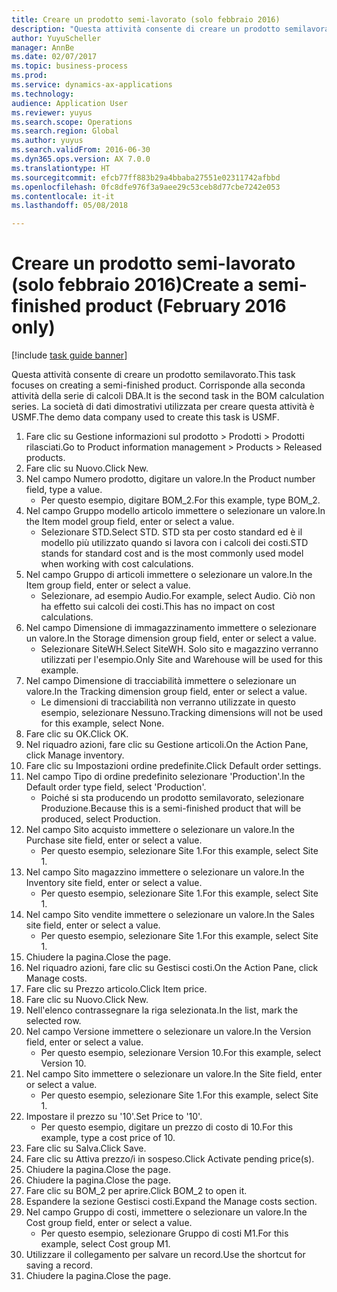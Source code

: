 ```yaml
--- 
title: Creare un prodotto semi-lavorato (solo febbraio 2016)
description: "Questa attività consente di creare un prodotto semilavorato."
author: YuyuScheller
manager: AnnBe
ms.date: 02/07/2017
ms.topic: business-process
ms.prod: 
ms.service: dynamics-ax-applications
ms.technology: 
audience: Application User
ms.reviewer: yuyus
ms.search.scope: Operations
ms.search.region: Global
ms.author: yuyus
ms.search.validFrom: 2016-06-30
ms.dyn365.ops.version: AX 7.0.0
ms.translationtype: HT
ms.sourcegitcommit: efcb77ff883b29a4bbaba27551e02311742afbbd
ms.openlocfilehash: 0fc8dfe976f3a9aee29c53ceb8d77cbe7242e053
ms.contentlocale: it-it
ms.lasthandoff: 05/08/2018

---
```

# <a name="create-a-semi-finished-product-february-2016-only"></a><span data-ttu-id="2f336-103">Creare un prodotto semi-lavorato (solo febbraio 2016)</span><span class="sxs-lookup"><span data-stu-id="2f336-103">Create a semi-finished product (February 2016 only)</span></span>

[!include [task guide banner](../../includes/task-guide-banner.md)]

<span data-ttu-id="2f336-104">Questa attività consente di creare un prodotto semilavorato.</span><span class="sxs-lookup"><span data-stu-id="2f336-104">This task focuses on creating a semi-finished product.</span></span> <span data-ttu-id="2f336-105">Corrisponde alla seconda attività della serie di calcoli DBA.</span><span class="sxs-lookup"><span data-stu-id="2f336-105">It is the second task in the BOM calculation series.</span></span> <span data-ttu-id="2f336-106">La società di dati dimostrativi utilizzata per creare questa attività è USMF.</span><span class="sxs-lookup"><span data-stu-id="2f336-106">The demo data company used to create this task is USMF.</span></span>

1. <span data-ttu-id="2f336-107">Fare clic su Gestione informazioni sul prodotto > Prodotti > Prodotti rilasciati.</span><span class="sxs-lookup"><span data-stu-id="2f336-107">Go to Product information management > Products > Released products.</span></span>
2. <span data-ttu-id="2f336-108">Fare clic su Nuovo.</span><span class="sxs-lookup"><span data-stu-id="2f336-108">Click New.</span></span>
3. <span data-ttu-id="2f336-109">Nel campo Numero prodotto, digitare un valore.</span><span class="sxs-lookup"><span data-stu-id="2f336-109">In the Product number field, type a value.</span></span>
    * <span data-ttu-id="2f336-110">Per questo esempio, digitare BOM_2.</span><span class="sxs-lookup"><span data-stu-id="2f336-110">For this example, type BOM_2.</span></span>  
4. <span data-ttu-id="2f336-111">Nel campo Gruppo modello articolo immettere o selezionare un valore.</span><span class="sxs-lookup"><span data-stu-id="2f336-111">In the Item model group field, enter or select a value.</span></span>
    * <span data-ttu-id="2f336-112">Selezionare STD.</span><span class="sxs-lookup"><span data-stu-id="2f336-112">Select STD.</span></span> <span data-ttu-id="2f336-113">STD sta per costo standard ed è il modello più utilizzato quando si lavora con i calcoli dei costi.</span><span class="sxs-lookup"><span data-stu-id="2f336-113">STD stands for standard cost and is the most commonly used model when working with cost calculations.</span></span>  
5. <span data-ttu-id="2f336-114">Nel campo Gruppo di articoli immettere o selezionare un valore.</span><span class="sxs-lookup"><span data-stu-id="2f336-114">In the Item group field, enter or select a value.</span></span>
    * <span data-ttu-id="2f336-115">Selezionare, ad esempio Audio.</span><span class="sxs-lookup"><span data-stu-id="2f336-115">For example, select Audio.</span></span> <span data-ttu-id="2f336-116">Ciò non ha effetto sui calcoli dei costi.</span><span class="sxs-lookup"><span data-stu-id="2f336-116">This has no impact on cost calculations.</span></span>  
6. <span data-ttu-id="2f336-117">Nel campo Dimensione di immagazzinamento immettere o selezionare un valore.</span><span class="sxs-lookup"><span data-stu-id="2f336-117">In the Storage dimension group field, enter or select a value.</span></span>
    * <span data-ttu-id="2f336-118">Selezionare SiteWH.</span><span class="sxs-lookup"><span data-stu-id="2f336-118">Select SiteWH.</span></span> <span data-ttu-id="2f336-119">Solo sito e magazzino verranno utilizzati per l'esempio.</span><span class="sxs-lookup"><span data-stu-id="2f336-119">Only Site and Warehouse will be used for this example.</span></span>  
7. <span data-ttu-id="2f336-120">Nel campo Dimensione di tracciabilità immettere o selezionare un valore.</span><span class="sxs-lookup"><span data-stu-id="2f336-120">In the Tracking dimension group field, enter or select a value.</span></span>
    * <span data-ttu-id="2f336-121">Le dimensioni di tracciabilità non verranno utilizzate in questo esempio, selezionare Nessuno.</span><span class="sxs-lookup"><span data-stu-id="2f336-121">Tracking dimensions will not be used for this example, select None.</span></span>  
8. <span data-ttu-id="2f336-122">Fare clic su OK.</span><span class="sxs-lookup"><span data-stu-id="2f336-122">Click OK.</span></span>
9. <span data-ttu-id="2f336-123">Nel riquadro azioni, fare clic su Gestione articoli.</span><span class="sxs-lookup"><span data-stu-id="2f336-123">On the Action Pane, click Manage inventory.</span></span>
10. <span data-ttu-id="2f336-124">Fare clic su Impostazioni ordine predefinite.</span><span class="sxs-lookup"><span data-stu-id="2f336-124">Click Default order settings.</span></span>
11. <span data-ttu-id="2f336-125">Nel campo Tipo di ordine predefinito selezionare 'Production'.</span><span class="sxs-lookup"><span data-stu-id="2f336-125">In the Default order type field, select 'Production'.</span></span>
    * <span data-ttu-id="2f336-126">Poiché si sta producendo un prodotto semilavorato, selezionare Produzione.</span><span class="sxs-lookup"><span data-stu-id="2f336-126">Because this is a semi-finished product that will be produced, select Production.</span></span>  
12. <span data-ttu-id="2f336-127">Nel campo Sito acquisto immettere o selezionare un valore.</span><span class="sxs-lookup"><span data-stu-id="2f336-127">In the Purchase site field, enter or select a value.</span></span>
    * <span data-ttu-id="2f336-128">Per questo esempio, selezionare Site 1.</span><span class="sxs-lookup"><span data-stu-id="2f336-128">For this example, select Site 1.</span></span>  
13. <span data-ttu-id="2f336-129">Nel campo Sito magazzino immettere o selezionare un valore.</span><span class="sxs-lookup"><span data-stu-id="2f336-129">In the Inventory site field, enter or select a value.</span></span>
    * <span data-ttu-id="2f336-130">Per questo esempio, selezionare Site 1.</span><span class="sxs-lookup"><span data-stu-id="2f336-130">For this example, select Site 1.</span></span>  
14. <span data-ttu-id="2f336-131">Nel campo Sito vendite immettere o selezionare un valore.</span><span class="sxs-lookup"><span data-stu-id="2f336-131">In the Sales site field, enter or select a value.</span></span>
    * <span data-ttu-id="2f336-132">Per questo esempio, selezionare Site 1.</span><span class="sxs-lookup"><span data-stu-id="2f336-132">For this example, select Site 1.</span></span>  
15. <span data-ttu-id="2f336-133">Chiudere la pagina.</span><span class="sxs-lookup"><span data-stu-id="2f336-133">Close the page.</span></span>
16. <span data-ttu-id="2f336-134">Nel riquadro azioni, fare clic su Gestisci costi.</span><span class="sxs-lookup"><span data-stu-id="2f336-134">On the Action Pane, click Manage costs.</span></span>
17. <span data-ttu-id="2f336-135">Fare clic su Prezzo articolo.</span><span class="sxs-lookup"><span data-stu-id="2f336-135">Click Item price.</span></span>
18. <span data-ttu-id="2f336-136">Fare clic su Nuovo.</span><span class="sxs-lookup"><span data-stu-id="2f336-136">Click New.</span></span>
19. <span data-ttu-id="2f336-137">Nell'elenco contrassegnare la riga selezionata.</span><span class="sxs-lookup"><span data-stu-id="2f336-137">In the list, mark the selected row.</span></span>
20. <span data-ttu-id="2f336-138">Nel campo Versione immettere o selezionare un valore.</span><span class="sxs-lookup"><span data-stu-id="2f336-138">In the Version field, enter or select a value.</span></span>
    * <span data-ttu-id="2f336-139">Per questo esempio, selezionare Version 10.</span><span class="sxs-lookup"><span data-stu-id="2f336-139">For this example, select Version 10.</span></span>  
21. <span data-ttu-id="2f336-140">Nel campo Sito immettere o selezionare un valore.</span><span class="sxs-lookup"><span data-stu-id="2f336-140">In the Site field, enter or select a value.</span></span>
    * <span data-ttu-id="2f336-141">Per questo esempio, selezionare Site 1.</span><span class="sxs-lookup"><span data-stu-id="2f336-141">For this example, select Site 1.</span></span>  
22. <span data-ttu-id="2f336-142">Impostare il prezzo su '10'.</span><span class="sxs-lookup"><span data-stu-id="2f336-142">Set Price to '10'.</span></span>
    * <span data-ttu-id="2f336-143">Per questo esempio, digitare un prezzo di costo di 10.</span><span class="sxs-lookup"><span data-stu-id="2f336-143">For this example, type a cost price of 10.</span></span>  
23. <span data-ttu-id="2f336-144">Fare clic su Salva.</span><span class="sxs-lookup"><span data-stu-id="2f336-144">Click Save.</span></span>
24. <span data-ttu-id="2f336-145">Fare clic su Attiva prezzo/i in sospeso.</span><span class="sxs-lookup"><span data-stu-id="2f336-145">Click Activate pending price(s).</span></span>
25. <span data-ttu-id="2f336-146">Chiudere la pagina.</span><span class="sxs-lookup"><span data-stu-id="2f336-146">Close the page.</span></span>
26. <span data-ttu-id="2f336-147">Chiudere la pagina.</span><span class="sxs-lookup"><span data-stu-id="2f336-147">Close the page.</span></span>
27. <span data-ttu-id="2f336-148">Fare clic su BOM_2 per aprire.</span><span class="sxs-lookup"><span data-stu-id="2f336-148">Click BOM_2 to open it.</span></span>
28. <span data-ttu-id="2f336-149">Espandere la sezione Gestisci costi.</span><span class="sxs-lookup"><span data-stu-id="2f336-149">Expand the Manage costs section.</span></span>
29. <span data-ttu-id="2f336-150">Nel campo Gruppo di costi, immettere o selezionare un valore.</span><span class="sxs-lookup"><span data-stu-id="2f336-150">In the Cost group field, enter or select a value.</span></span>
    * <span data-ttu-id="2f336-151">Per questo esempio, selezionare Gruppo di costi M1.</span><span class="sxs-lookup"><span data-stu-id="2f336-151">For this example, select Cost group M1.</span></span>  
30. <span data-ttu-id="2f336-152">Utilizzare il collegamento per salvare un record.</span><span class="sxs-lookup"><span data-stu-id="2f336-152">Use the shortcut for saving a record.</span></span>
31. <span data-ttu-id="2f336-153">Chiudere la pagina.</span><span class="sxs-lookup"><span data-stu-id="2f336-153">Close the page.</span></span>


